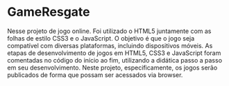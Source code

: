 # GameResgate
Nesse projeto de jogo online. Foi utilizado o HTML5 juntamente com as folhas de estilo CSS3 e o JavaScript. O objetivo é que o jogo seja compatível com diversas plataformas, incluindo dispositivos móveis. As etapas de desenvolvimento de jogos em HTML5, CSS3 e JavaScript foram comentadas no código do início ao fim, utilizando a didática passo a passo em seu desenvolvimento. Neste projeto, especificamente, os jogos serão publicados de forma que possam ser acessados via browser.
